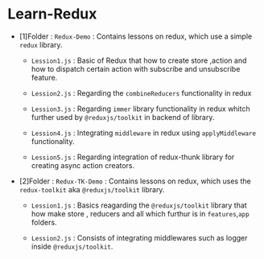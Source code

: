 # Learn-Redux


* [1]Folder : `Redux-Demo` : Contains lessons on redux, which use a simple `redux` library.

    - `Lession1.js` : Basic of Redux that how to create store ,action and how to dispatch certain action with subscribe and unsubscribe feature. 

    - `Lession2.js` : Regarding the `combineReducers` functionality in redux

    - `Lession3.js` : Regarding `immer` library functionality in redux whitch further used by `@reduxjs/toolkit` in backend of library.

    - `Lession4.js` : Integrating `middleware` in redux using `applyMiddleware` functionality.

    - `Lession5.js` : Regarding integration of redux-thunk library for creating async action creators.


* [2]Folder : `Redux-TK-Demo` : Contains lessons on redux, which uses the `redux-toolkit` aka `@reduxjs/toolkit` library.

    - `Lession1.js` : Basics reagarding the `@reduxjs/toolkit` library that how make store , reducers and all which furthur is in `features`,`app` folders.
    
    - `Lession2.js` : Consists of integrating middlewares such as logger inside `@reduxjs/toolkit`.

